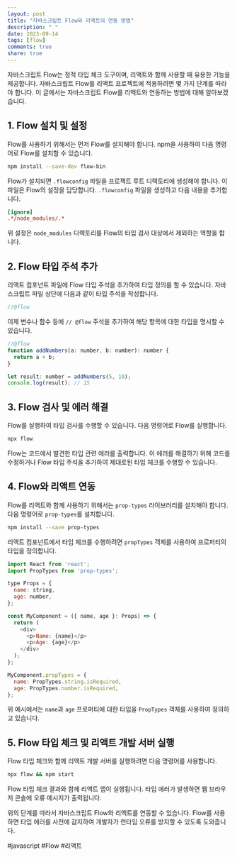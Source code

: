 ```yaml
---
layout: post
title: "자바스크립트 Flow와 리액트의 연동 방법"
description: " "
date: 2023-09-14
tags: [flow]
comments: true
share: true
---
```


자바스크립트 Flow는 정적 타입 체크 도구이며, 리액트와 함께 사용할 때 유용한 기능을 제공합니다. 자바스크립트 Flow를 리액트 프로젝트에 적용하려면 몇 가지 단계를 따라야 합니다. 이 글에서는 자바스크립트 Flow를 리액트와 연동하는 방법에 대해 알아보겠습니다.

## 1. Flow 설치 및 설정

Flow를 사용하기 위해서는 먼저 Flow를 설치해야 합니다. npm을 사용하여 다음 명령어로 Flow를 설치할 수 있습니다.

```bash
npm install --save-dev flow-bin
```

Flow가 설치되면 `.flowconfig` 파일을 프로젝트 루트 디렉토리에 생성해야 합니다. 이 파일은 Flow의 설정을 담당합니다. `.flowconfig` 파일을 생성하고 다음 내용을 추가합니다.

```ini
[ignore]
.*/node_modules/.*
```

위 설정은 `node_modules` 디렉토리를 Flow의 타입 검사 대상에서 제외하는 역할을 합니다.

## 2. Flow 타입 주석 추가

리액트 컴포넌트 파일에 Flow 타입 주석을 추가하여 타입 정의를 할 수 있습니다. 자바스크립트 파일 상단에 다음과 같이 타입 주석을 작성합니다.

```javascript
//@flow
```

이제 변수나 함수 등에 `// @flow` 주석을 추가하여 해당 항목에 대한 타입을 명시할 수 있습니다.

```javascript
//@flow
function addNumbers(a: number, b: number): number {
  return a + b;
}

let result: number = addNumbers(5, 10);
console.log(result); // 15
```

## 3. Flow 검사 및 에러 해결

Flow를 실행하여 타입 검사를 수행할 수 있습니다. 다음 명령어로 Flow를 실행합니다.

```bash
npx flow
```

Flow는 코드에서 발견한 타입 관련 에러를 출력합니다. 이 에러를 해결하기 위해 코드를 수정하거나 Flow 타입 주석을 추가하여 제대로된 타입 체크를 수행할 수 있습니다.

## 4. Flow와 리액트 연동

Flow를 리액트와 함께 사용하기 위해서는 `prop-types` 라이브러리를 설치해야 합니다. 다음 명령어로 `prop-types`를 설치합니다.

```bash
npm install --save prop-types
```

리액트 컴포넌트에서 타입 체크를 수행하려면 `propTypes` 객체를 사용하여 프로퍼티의 타입을 정의합니다.

```javascript
import React from 'react';
import PropTypes from 'prop-types';

type Props = {
  name: string,
  age: number,
};

const MyComponent = ({ name, age }: Props) => {
  return (
    <div>
      <p>Name: {name}</p>
      <p>Age: {age}</p>
    </div>
  );
};

MyComponent.propTypes = {
  name: PropTypes.string.isRequired,
  age: PropTypes.number.isRequired,
};
```

위 예시에서는 `name`과 `age` 프로퍼티에 대한 타입을 `PropTypes` 객체를 사용하여 정의하고 있습니다.

## 5. Flow 타입 체크 및 리액트 개발 서버 실행

Flow 타입 체크와 함께 리액트 개발 서버를 실행하려면 다음 명령어를 사용합니다.

```bash
npx flow && npm start
```

Flow 타입 체크 결과와 함께 리액트 앱이 실행됩니다. 타입 에러가 발생하면 웹 브라우저 콘솔에 오류 메시지가 출력됩니다.

위의 단계를 따라서 자바스크립트 Flow와 리액트를 연동할 수 있습니다. Flow를 사용하면 타입 에러를 사전에 감지하여 개발자가 런타임 오류를 방지할 수 있도록 도와줍니다.

#javascript #Flow #리액트